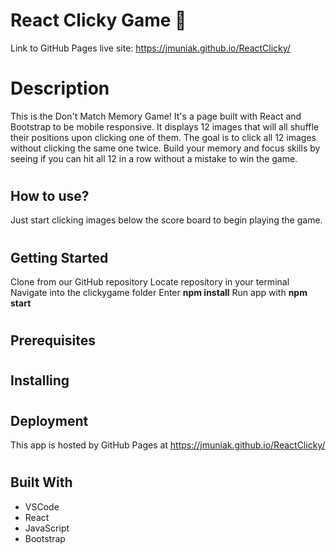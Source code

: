 # React Clicky Game :dart: 
Link to GitHub Pages live site: https://jmuniak.github.io/ReactClicky/

<!-- ![logo](/clickygame/public/assets/images/) -->


# Description
This is the Don't Match Memory Game! 
It's a page built with React and Bootstrap to be mobile responsive. It displays 12 images that will all shuffle their positions upon clicking one of them. The goal is to click all 12 images without clicking the same one twice. Build your memory and focus skills by seeing if you can hit all 12 in a row without a mistake to win the game.
#

## How to use?
Just start clicking images below the score board to begin playing the game.
#

## Getting Started
<!---->
<!--These instructions will get you a copy of the project up and running on your local machine for development and testing purposes. See deployment for notes on how to deploy the project on a live system.-->
<!---->
Clone from our GitHub repository
Locate repository in your terminal
Navigate into the clickygame folder
Enter **npm install**
Run app with **npm start**
#

## Prerequisites
<!---->
<!--What things you need to install the software and how to install them-->
<!---->
<!--```-->
<!--Give examples-->
<!--```-->
<!---->
#

## Installing
<!---->
<!--A step by step series of examples that tell you how to get a development env running-->
<!---->
<!--Say what the step will be-->
<!---->
<!---->
#

## Deployment
This app is hosted by GitHub Pages at https://jmuniak.github.io/ReactClicky/
<!--Add additional notes about how to deploy this on a live system-->
<!-- -->
#

## Built With
* VSCode
* React
* JavaScript
* Bootstrap
 
